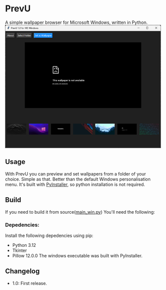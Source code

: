 # PrevU
A simple wallpaper browser for Microsoft Windows, written in Python.
![screenshot](demo.png)

## Usage
With PrevU you can preview and set wallpapers from a folder of your choice. Simple as that. Better than the default Windows personalisation menu. It's built with [PyInstaller](https://pyinstaller.org/en/stable/), so python installation is not required.

## Build
If you need to build it from source([main_win.py](main_win.py)) You'll need the following:
### Depedencies:
Install the following depedencies using pip:
- Python 3.12
- Tkinter
- Pillow 12.0.0
The windows executable was built with PyInstaller.

## Changelog
- 1.0: First release.
